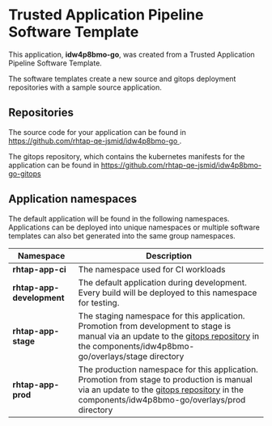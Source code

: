 # Trusted Application Pipeline Software Template

This application, **idw4p8bmo-go**, was created from a Trusted Application Pipeline Software Template.

The software templates create a new source and gitops deployment repositories with a sample source application. 

## Repositories

The source code for your application can be found in [https://github.com/rhtap-qe-jsmid/idw4p8bmo-go ](https://github.com/rhtap-qe-jsmid/idw4p8bmo-go ).
 
The gitops repository, which contains the kubernetes manifests for the application can be found in 
[https://github.com/rhtap-qe-jsmid/idw4p8bmo-go-gitops ](https://github.com/rhtap-qe-jsmid/idw4p8bmo-go-gitops ) 

## Application namespaces 

The default application will be found in the following namespaces. Applications can be deployed into unique namespaces or multiple software templates can also bet generated into the same group namespaces.  

|  Namespace   |  Description   |  
| -------- | -------- |
| **rhtap-app-ci** | The namespace used for CI workloads |
| **rhtap-app-development** | The default application during development. Every build will be deployed to this namespace for testing. |
| **rhtap-app-stage** | The staging namespace for this application. Promotion from development to stage is manual via an update to the [gitops repository](https://github.com/rhtap-qe-jsmid/idw4p8bmo-go-gitops ) in the components/idw4p8bmo-go/overlays/stage directory |
| **rhtap-app-prod** | The production namespace for this application. Promotion from stage to production is manual via an update to the [gitops repository](https://github.com/rhtap-qe-jsmid/idw4p8bmo-go-gitops ) in the components/idw4p8bmo-go/overlays/prod directory |